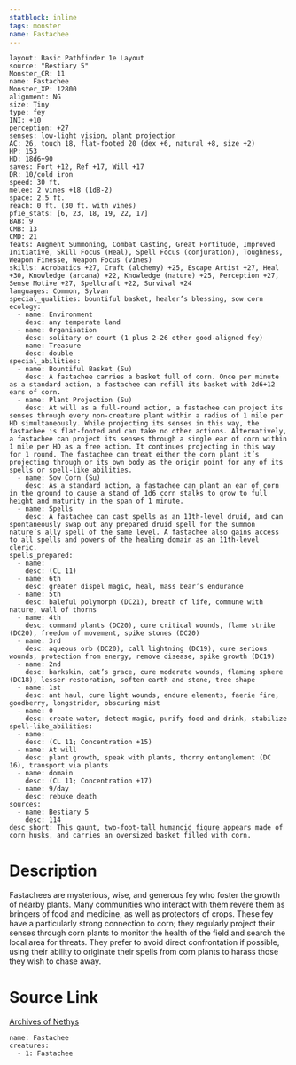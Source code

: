 ```yaml
---
statblock: inline
tags: monster
name: Fastachee
---
```

```statblock
layout: Basic Pathfinder 1e Layout
source: "Bestiary 5"
Monster_CR: 11
name: Fastachee
Monster_XP: 12800
alignment: NG
size: Tiny
type: fey
INI: +10
perception: +27
senses: low-light vision, plant projection
AC: 26, touch 18, flat-footed 20 (dex +6, natural +8, size +2)
HP: 153
HD: 18d6+90
saves: Fort +12, Ref +17, Will +17
DR: 10/cold iron
speed: 30 ft.
melee: 2 vines +18 (1d8-2)
space: 2.5 ft.
reach: 0 ft. (30 ft. with vines)
pf1e_stats: [6, 23, 18, 19, 22, 17]
BAB: 9
CMB: 13
CMD: 21
feats: Augment Summoning, Combat Casting, Great Fortitude, Improved Initiative, Skill Focus (Heal), Spell Focus (conjuration), Toughness, Weapon Finesse, Weapon Focus (vines)
skills: Acrobatics +27, Craft (alchemy) +25, Escape Artist +27, Heal +30, Knowledge (arcana) +22, Knowledge (nature) +25, Perception +27, Sense Motive +27, Spellcraft +22, Survival +24
languages: Common, Sylvan
special_qualities: bountiful basket, healer’s blessing, sow corn
ecology:
  - name: Environment
    desc: any temperate land
  - name: Organisation
    desc: solitary or court (1 plus 2-26 other good-aligned fey)
  - name: Treasure
    desc: double
special_abilities:
  - name: Bountiful Basket (Su)
    desc: A fastachee carries a basket full of corn. Once per minute as a standard action, a fastachee can refill its basket with 2d6+12 ears of corn.
  - name: Plant Projection (Su)
    desc: At will as a full-round action, a fastachee can project its senses through every non-creature plant within a radius of 1 mile per HD simultaneously. While projecting its senses in this way, the fastachee is flat-footed and can take no other actions. Alternatively, a fastachee can project its senses through a single ear of corn within 1 mile per HD as a free action. It continues projecting in this way for 1 round. The fastachee can treat either the corn plant it’s projecting through or its own body as the origin point for any of its spells or spell-like abilities.
  - name: Sow Corn (Su)
    desc: As a standard action, a fastachee can plant an ear of corn in the ground to cause a stand of 1d6 corn stalks to grow to full height and maturity in the span of 1 minute.
  - name: Spells
    desc: A fastachee can cast spells as an 11th-level druid, and can spontaneously swap out any prepared druid spell for the summon nature’s ally spell of the same level. A fastachee also gains access to all spells and powers of the healing domain as an 11th-level cleric.
spells_prepared:
  - name:
    desc: (CL 11)
  - name: 6th
    desc: greater dispel magic, heal, mass bear’s endurance
  - name: 5th
    desc: baleful polymorph (DC21), breath of life, commune with nature, wall of thorns
  - name: 4th
    desc: command plants (DC20), cure critical wounds, flame strike (DC20), freedom of movement, spike stones (DC20)
  - name: 3rd
    desc: aqueous orb (DC20), call lightning (DC19), cure serious wounds, protection from energy, remove disease, spike growth (DC19)
  - name: 2nd
    desc: barkskin, cat’s grace, cure moderate wounds, flaming sphere (DC18), lesser restoration, soften earth and stone, tree shape
  - name: 1st
    desc: ant haul, cure light wounds, endure elements, faerie fire, goodberry, longstrider, obscuring mist
  - name: 0
    desc: create water, detect magic, purify food and drink, stabilize
spell-like_abilities:
  - name:
    desc: (CL 11; Concentration +15)
  - name: At will
    desc: plant growth, speak with plants, thorny entanglement (DC 16), transport via plants
  - name: domain
    desc: (CL 11; Concentration +17)
  - name: 9/day
    desc: rebuke death
sources:
  - name: Bestiary 5
    desc: 114
desc_short: This gaunt, two-foot-tall humanoid figure appears made of corn husks, and carries an oversized basket filled with corn.
```
# Description
Fastachees are mysterious, wise, and generous fey who foster the growth of nearby plants. Many communities who interact with them revere them as bringers of food and medicine, as well as protectors of crops. These fey have a particularly strong connection to corn; they regularly project their senses through corn plants to monitor the health of the field and search the local area for threats. They prefer to avoid direct confrontation if possible, using their ability to originate their spells from corn plants to harass those they wish to chase away.
# Source Link
[Archives of Nethys](https://aonprd.com/MonsterDisplay.aspx?ItemName=Fastachee)
```encounter-table
name: Fastachee
creatures:
  - 1: Fastachee
```
